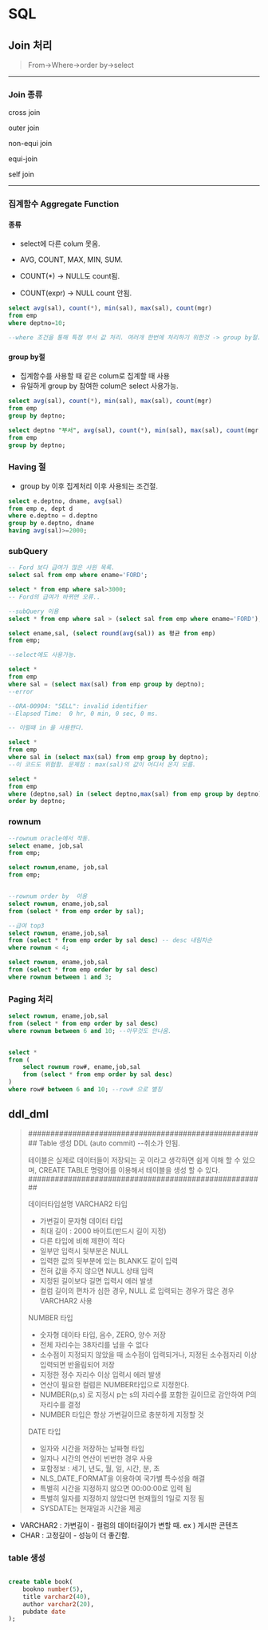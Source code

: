 

# SQL

## Join 처리 

> From->Where->order by->select

---

### Join 종류

cross join 

outer join

non-equi join

equi-join

self join

---

### 집계함수 Aggregate Function

#### 종류

* select에 다른 colum 못옴.

* AVG, COUNT, MAX, MIN, SUM.

* COUNT(*) -> NULL도 count됨.

* COUNT(expr) -> NULL count 안됨.

```sql
select avg(sal), count(*), min(sal), max(sal), count(mgr)
from emp
where deptno=10;

--where 조건을 통해 특정 부서 값 처리. 여러개 한번에 처리하기 위한것 -> group by절.
```

#### group by절

* 집계함수를 사용할 때 같은 colum로 집계할 때 사용
* 유일하게 group by 참여한 colum은 select 사용가능.

```sql
select avg(sal), count(*), min(sal), max(sal), count(mgr)
from emp
group by deptno;

select deptno "부서", avg(sal), count(*), min(sal), max(sal), count(mgr)
from emp
group by deptno;

```



### Having 절

* group by 이후 집계처리 이후 사용되는 조건절.

```sql
select e.deptno, dname, avg(sal)
from emp e, dept d
where e.deptno = d.deptno
group by e.deptno, dname 
having avg(sal)>=2000;
```

### subQuery

```sql
-- Ford 보다 급여가 많은 사원 목록.
select sal from emp where ename='FORD';

select * from emp where sal>3000;
-- Ford의 급여가 바뀌면 오류..

--subQuery 이용
select * from emp where sal > (select sal from emp where ename='FORD');

```

```sql
select ename,sal, (select round(avg(sal)) as 평균 from emp)
from emp;

--select에도 사용가능.
```

```sql
select * 
from emp 
where sal = (select max(sal) from emp group by deptno);
--error

--ORA-00904: "SELL": invalid identifier
--Elapsed Time:  0 hr, 0 min, 0 sec, 0 ms.

-- 이럴때 in 을 사용한다.

select * 
from emp 
where sal in (select max(sal) from emp group by deptno);
--이 코드도 위험함. 문제점 : max(sal)의 값이 어디서 온지 모름.

select * 
from emp 
where (deptno,sal) in (select deptno,max(sal) from emp group by deptno)
order by deptno;

```

### rownum

```sql
--rownum oracle에서 작동.
select ename, job,sal
from emp;

select rownum,ename, job,sal
from emp;


--rownum order by  이용
select rownum, ename,job,sal
from (select * from emp order by sal);

--급여 top3
select rownum, ename,job,sal
from (select * from emp order by sal desc) -- desc 내림차순
where rownum < 4; 

select rownum, ename,job,sal
from (select * from emp order by sal desc)
where rownum between 1 and 3; 
```

### Paging 처리

```sql
select rownum, ename,job,sal
from (select * from emp order by sal desc)
where rownum between 6 and 10; --아무것도 안나옴.


select *
from (
	select rownum row#, ename,job,sal
	from (select * from emp order by sal desc)
)
where row# between 6 and 10; --row# 으로 별칭

```

## ddl_dml

> ######################################################
> Table 생성   DDL  (auto commit) --취소가 안됨.
>
> 테이블은 실제로 데이터들이 저장되는 곳 이라고 생각하면 쉽게 이해 할 수 있으며, 
> CREATE TABLE 명령어를 이용해서 테이블을 생성 할 수 있다. 
> ######################################################
>
> 데이터타입설명
> 	VARCHAR2 타입
> 	- 가변길이 문자형 데이터 타입 
> 	- 최대 길이 : 2000 바이트(반드시 길이 지정) 
> 	- 다른 타입에 비해 제한이 적다 
> 	- 일부만 입력시 뒷부분은 NULL 
> 	- 입력한 값의 뒷부분에 있는 BLANK도 같이 입력 
> 	- 전혀 값을 주지 않으면 NULL 상태 입력 
> 	- 지정된 길이보다 길면 입력시 에러 발생 
> 	- 컬럼 길이의 편차가 심한 경우, NULL 로 입력되는 경우가 많은 경우 VARCHAR2 사용 
>
> 	NUMBER 타입
> 	- 숫자형 데이타 타입, 음수, ZERO, 양수 저장 
> 	- 전체 자리수는 38자리를 넘을 수 없다 
> 	- 소수점이 지정되지 않았을 때 소수점이 입력되거나, 지정된 소수점자리 이상 입력되면 반올림되어 저장 
> 	- 지정한 정수 자리수 이상 입력시 에러 발생 
> 	- 연산이 필요한 컬럼은 NUMBER타입으로 지정한다. 
> 	- NUMBER(p,s) 로 지정시 p는 s의 자리수를 포함한 길이므로 감안하여 P의 자리수를 결정 
> 	- NUMBER 타입은 항상 가변길이므로 충분하게 지정할 것 
> 	
> 	DATE 타입
> 	- 일자와 시간을 저장하는 날짜형 타입 
> 	- 일자나 시간의 연산이 빈번한 경우 사용 
> 	- 포함정보 : 세기, 년도, 월, 일, 시간, 분, 초 
> 	- NLS_DATE_FORMAT을 이용하여 국가별 특수성을 해결 
> 	- 특별히 시간을 지정하지 않으면 00:00:00로 입력 됨 
> 	- 특별히 일자를 지정하지 않았다면 현재월의 1일로 지정 됨 
> 	- SYSDATE는 현재일과 시간을 제공 
>

* VARCHAR2 : 가변길이 - 컬럼의 데이터길이가 변할 때. ex ) 게시판 콘텐츠
* CHAR : 고정길이  - 성능이 더 좋긴함. 

### table 생성

```sql

create table book(
	bookno number(5),
	title varchar2(40),
	author varchar2(20),
	pubdate date
);


```

